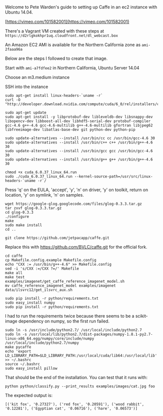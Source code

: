 Welcome to Pete Warden's guide to setting up Caffe in an ec2 instance with Ubuntu 14.04.

[https://vimeo.com/101582001](https://vimeo.com/101582001)

There's a Vagrant VM created with these steps at `https://d2rlgkokhpr1uq.cloudfront.net/dl_webcast.box`

An Amazon EC2 AMI is available for the Northern California zone as `ami-2faaa96a`

Below are the steps I followed to create that image.

Start with `ami-a7fdfee2` in Northern California, Ubuntu Server 14.04

Choose an m3.medium instance

SSH into the instance

```shell
sudo apt-get install linux-headers-`uname -r`
curl -O "http://developer.download.nvidia.com/compute/cuda/6_0/rel/installers/cuda_6.0.37_linux_64.run"

sudo apt-get update
sudo apt-get install -y libprotobuf-dev libleveldb-dev libsnappy-dev libopencv-dev libboost-all-dev libhdf5-serial-dev protobuf-compiler gcc-4.6 g++-4.6 gcc-4.6-multilib g++-4.6-multilib gfortran libjpeg62 libfreeimage-dev libatlas-base-dev git python-dev python-pip

sudo update-alternatives --install /usr/bin/cc cc /usr/bin/gcc-4.6 30
sudo update-alternatives --install /usr/bin/c++ c++ /usr/bin/g++-4.6 30
sudo update-alternatives --install /usr/bin/gcc gcc /usr/bin/gcc-4.6 30
sudo update-alternatives --install /usr/bin/g++ g++ /usr/bin/g++-4.6 30

chmod +x cuda_6.0.37_linux_64.run
sudo ./cuda_6.0.37_linux_64.run --kernel-source-path=/usr/src/linux-headers-`uname -r`/
```
Press 'q' on the EULA, 'accept', 'y', 'n' on driver, 'y' on toolkit, return on location, 'y' on symlink, 'n' on samples.

```shell
wget https://google-glog.googlecode.com/files/glog-0.3.3.tar.gz
tar zxvf glog-0.3.3.tar.gz
cd glog-0.3.3
./configure
make
sudo make install
cd ..

git clone https://github.com/jetpacapp/caffe.git
```
Replace this with https://github.com/BVLC/caffe.git for the official fork.

```shell
cd caffe
cp Makefile.config.example Makefile.config
echo "CXX := /usr/bin/g++-4.6" >> Makefile.config
sed -i 's/CXX :=/CXX ?=/' Makefile
make all
make test
examples/imagenet/get_caffe_reference_imagenet_model.sh
mv caffe_reference_imagenet_model examples/imagenet
data/ilsvrc12/get_ilsvrc_aux.sh

sudo pip install -r python/requirements.txt
sudo easy_install numpy
sudo pip install -r python/requirements.txt
```

I had to run the requirements twice because there seems to be a scikit-image dependency on numpy, so the first run failed.

```shell
sudo ln -s /usr/include/python2.7/ /usr/local/include/python2.7
sudo ln -s /usr/local/lib/python2.7/dist-packages/numpy-1.8.1-py2.7-linux-x86_64.egg/numpy/core/include/numpy /usr/local/include/python2.7/numpy
make pycaffe
echo 'export LD_LIBRARY_PATH=$LD_LIBRARY_PATH:/usr/local/cuda/lib64:/usr/local/lib' >> ~/.bashrc
source ~/.bashrc
sudo easy_install pillow
```

That should be the end of the installation. You can test that it runs with:
```shell
python python/classify.py --print_results examples/images/cat.jpg foo
```

The expected output is:
```shell
[('kit fox', '0.27327'), ('red fox', '0.20591'), ('wood rabbit', '0.12281'), ('Egyptian cat', '0.06716'), ('hare', '0.06573')]
```